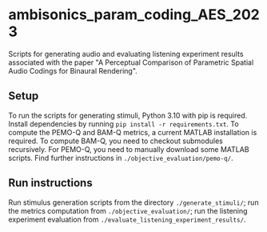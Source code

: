 # ambisonics_param_coding_AES_2023
Scripts for generating audio and evaluating listening experiment results associated with the paper "A Perceptual Comparison of Parametric Spatial Audio Codings for Binaural Rendering".

## Setup
To run the scripts for generating stimuli, Python 3.10 with pip is required. Install dependencies by running `pip install -r requirements.txt`. To compute the PEMO-Q and BAM-Q metrics, a current MATLAB installation is required. 
To compute BAM-Q, you need to checkout submodules recursively. For PEMO-Q, you need to manually download some MATLAB scripts. Find further instructions in `./objective_evaluation/pemo-q/`.

## Run instructions
Run stimulus generation scripts from the directory `./generate_stimuli/`; run the metrics computation from `./objective_evaluation/`; run the listening experiment evaluation from `./evaluate_listening_experiment_results/`.



